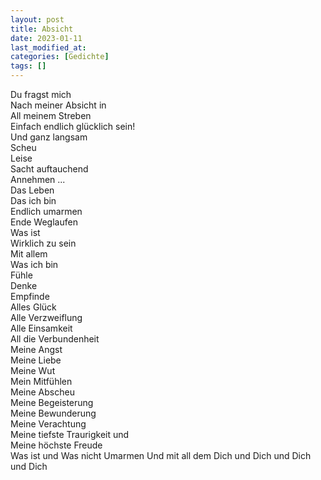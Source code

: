 ```yaml
---
layout: post
title: Absicht
date: 2023-01-11
last_modified_at:
categories: [Gedichte]
tags: []
---
```


Du fragst mich  
Nach meiner Absicht in  
All meinem Streben  
Einfach endlich glücklich sein!  
Und ganz langsam  
Scheu  
Leise  
Sacht auftauchend  
Annehmen ...  
Das Leben  
Das ich bin  
Endlich umarmen  
Ende Weglaufen  
Was ist  
Wirklich zu sein  
Mit allem  
Was ich bin  
Fühle  
Denke  
Empfinde  
Alles Glück  
Alle Verzweiflung  
Alle Einsamkeit  
All die Verbundenheit  
Meine Angst  
Meine Liebe  
Meine Wut  
Mein Mitfühlen  
Meine Abscheu  
Meine Begeisterung  
Meine Bewunderung   
Meine Verachtung  
Meine tiefste Traurigkeit und  
Meine höchste Freude  
Was ist und
Was nicht
Umarmen
Und mit all dem
Dich und
Dich und
Dich und
Dich